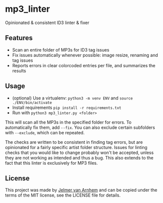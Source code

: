 mp3_linter
==========

Opinionated & consistent ID3 linter & fixer

## Features

- Scan an entire folder of MP3s for ID3 tag issues
- Fix issues automatically whenever possible: image resize, renaming and tag issues
- Reports errors in clear colorcoded entries per file, and summarizes the results

## Usage

- (optional) Use a virtualenv: `python3 -m venv ENV` and `source ./ENV/bin/activate`
- Install requirements `pip install -r requirements.txt`
- Run with `python3 mp3_linter.py <folder>`

This will scan all the MP3s in the specified folder for errors.
To automatically fix them, add `--fix`.
You can also exclude certain subfolders with `--exclude`, which can be repeated.

The checks are written to be consistent in finding tag errors,
but are opinionated for a fairly specific artist folder structure.
Issues for linting checks that you would like to change probably won't be accepted,
unless they are not working as intended and thus a bug.
This also extends to the fact that this linter is exclusively for MP3 files.

## License

This project was made by [Jelmer van Arnhem](https://github.com/Jelmerro)
and can be copied under the terms of the MIT license, see the LICENSE file for details.
